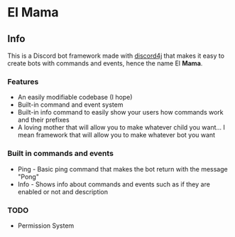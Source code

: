 # El Mama
## Info
This is a Discord bot framework made with [discord4j](https://discord4j.com/) that makes it easy to create bots with commands and events, hence the name El **Mama**.

### Features
- An easily modifiable codebase (I hope)
- Built-in command and event system
- Built-in info command to easily show your users how commands work and their prefixes
- A loving mother that will allow you to make whatever child you want... I mean framework that will allow you to make whatever bot you want
### Built in commands and events
- Ping - Basic ping command that makes the bot return with the message "Pong"
- Info - Shows info about commands and events such as if they are enabled or not and description
### TODO
- Permission System